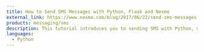 ```yaml
---
title: How to Send SMS Messages with Python, Flask and Nexmo
external_link: https://www.nexmo.com/blog/2017/06/22/send-sms-messages-python-flask-dr/
products: messaging/sms
description: This tutorial introduces you to sending SMS with Python, making use of the Nexmo Python library. It starts by showing how to send SMS from the REPL, then goes on to show you how to build a simple flask app with SMS capabilities.
languages:
  - Python
---
```

